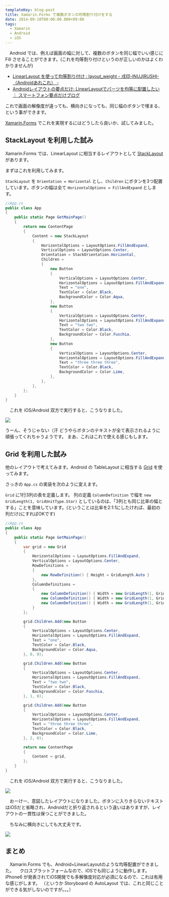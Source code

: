 ```yaml
---
templateKey: blog-post
title: Xamarin.Forms で複数ボタンの均等割り付けをする
date: 2014-09-10T00:00:00.000+09:00
tags:
  - Xamarin
  - Android
  - iOS
---
```

　Android では、例えば画面の幅に対して、複数のボタンを同じ幅でいい感じに Fill させることができます。(これを均等割り付けというのが正しいのかはよくわかりませんが)
<!--more-->
* [LinearLayout を使って均等割り付け : layout_weight - 戌印-INUJIRUSHI- （Androidあれこれ） -](http://inujirushi123.blog.fc2.com/blog-entry-106.html)
* [Androidレイアウトの要点だけ: LinearLayoutでパーツを均等に配置したい ｜ スマートフォン要点だけブログ](http://blog.imho.jp/2011/08/android-linearlayout.html)

これで画面の解像度が違っても、横向きになっても、同じ幅のボタンで埋まる、という事ができます。


[Xamarin.Forms](http://xamarin.com/forms) でこれを実現するにはどうしたら良いか、試してみました。

## StackLayout を利用した試み

Xamarin.Forms では、LinearLayout に相当するレイアウトとして [StackLayout](http://iosapi.xamarin.com/?link=T%3aXamarin.Forms.StackLayout) があります。

まずはこれを利用してみます。

``StackLayout`` を ``Orientation = Horizontal`` とし、``Children`` にボタンを3つ配置しています。ボタンの幅は全て ``HorizontalOptions = FillAndExpand`` とします。

```csharp
//App.cs
public class App
{
    public static Page GetMainPage()
    {	
        return new ContentPage
        { 
            Content = new StackLayout
            {
                HorizontalOptions = LayoutOptions.FillAndExpand,
                VerticalOptions = LayoutOptions.Center,
                Orientation = StackOrientation.Horizontal,
                Children = 
                {
                    new Button
                    {
                        VerticalOptions = LayoutOptions.Center,
                        HorizontalOptions = LayoutOptions.FillAndExpand,
                        Text = "one",
                        TextColor = Color.Black,
                        BackgroundColor = Color.Aqua,
                    },
                    new Button
                    {
                        VerticalOptions = LayoutOptions.Center,
                        HorizontalOptions = LayoutOptions.FillAndExpand,
                        Text = "two two",
                        TextColor = Color.Black,
                        BackgroundColor = Color.Fuschia,
                    },   
                    new Button
                    {
                        VerticalOptions = LayoutOptions.Center,
                        HorizontalOptions = LayoutOptions.FillAndExpand,
                        Text = "three three three",
                        TextColor = Color.Black,
                        BackgroundColor = Color.Lime,
                    },
                },
            },
        };
    }
}
```

　これを iOS/Android 双方で実行すると、こうなりました。

![](/img/posts/xamarin_forms_view_equal_width_and_fill_layouting_01.png)

うーん、そうじゃない（汗
どうやらボタンのテキストが全て表示されるように頑張ってくれちゃうようです。
まあ、これはこれで使える感じもします。

## Grid を利用した試み

他のレイアウトで考えてみます。Android の TableLayout に相当する [Grid](http://iosapi.xamarin.com/?link=T%3aXamarin.Forms.Grid) を使ってみます。

さっきの ``App.cs`` の実装を次のように変えます。

``Grid`` に1行3列の表を定義します。
列の定義 ``ColumnDefinition`` で幅を ``new GridLength(1, GridUnitType.Star)`` としているのは、「3列とも同じ比率の幅とする」ことを意味しています。(ということは比率を2:1:1にしたければ、最初の列だけ``2``にすればOKです)

```csharp
//App.cs
public class App
{
    public static Page GetMainPage()
    {	
        var grid = new Grid
        {
            HorizontalOptions = LayoutOptions.FillAndExpand,
            VerticalOptions = LayoutOptions.Center,
            RowDefinitions =
            {
                new RowDefinition() { Height = GridLength.Auto }
            },
            ColumnDefinitions = 
            {
                new ColumnDefinition() { Width = new GridLength(1, GridUnitType.Star) },
                new ColumnDefinition() { Width = new GridLength(1, GridUnitType.Star) },
                new ColumnDefinition() { Width = new GridLength(1, GridUnitType.Star) },
            }
        };

        grid.Children.Add(new Button
        {
            VerticalOptions = LayoutOptions.Center,
            HorizontalOptions = LayoutOptions.FillAndExpand,
            Text = "one",
            TextColor = Color.Black,
            BackgroundColor = Color.Aqua,
        }, 0, 0);

        grid.Children.Add(new Button
        {
            VerticalOptions = LayoutOptions.Center,
            HorizontalOptions = LayoutOptions.FillAndExpand,
            Text = "two two",
            TextColor = Color.Black,
            BackgroundColor = Color.Fuschia,
        }, 1, 0);

        grid.Children.Add(new Button
        {
            VerticalOptions = LayoutOptions.Center,
            HorizontalOptions = LayoutOptions.FillAndExpand,
            Text = "three three three",
            TextColor = Color.Black,
            BackgroundColor = Color.Lime,
        }, 2, 0);

        return new ContentPage
        { 
            Content = grid,
        };
    }
}
```

　これを iOS/Android 双方で実行すると、こうなりました。

![](/img/posts/xamarin_forms_view_equal_width_and_fill_layouting_02.png)

　おーけー、意図したレイアウトになりました。ボタンに入りきらないテキストはiOSだと省略され、Androidだと折り返されるという違いはありますが、レイアウトの一貫性は保つことができました。

　ちなみに横向きにしても大丈夫です。

![](/img/posts/xamarin_forms_view_equal_width_and_fill_layouting_03.png)

## まとめ

　Xamarin.Forms でも、Android+LinearLayoutのような均等配置ができました。
　クロスプラットフォームなので、iOSでも同じように動作します。
iPhone6 が発表されてiOS開発でも多解像度対応が必須になるので、これは有用な感じがします。
（というか Storyboard の AutoLayout では、これと同じことができる気がしないのですが。。。）


